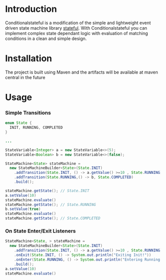 # Introduction

Conditionalstateful is a modification of the simple and lightweight event driven state machine library [stateful](https://travis-ci.org/zevada/stateful). With 
Conditionalstateful you can implement complex state dependant logic with evaluation of matching conditions in a clean and simple design. 

# Installation

The project is built using Maven and the artifacts will be available at maven central in the future

# Usage

### Simple Transitions

```java
enum State {
  INIT, RUNNING, COMPLETED
}

...

StateVariable<Integer> a = new StateVariable<>(5);
StateVariable<Boolean> b = new StateVariable<>(false);

StateMachine<State> stateMachine =
  new StateMachineBuilder<State>(State.INIT)
    .addTransition(State.INIT, () -> a.getValue() >=10 , State.RUNNING)
    .addTransition(State.RUNNING,() -> b, State.COMPLETED)
    .build();

stateMachine.getState(); // State.INIT
a.setValue(10)
stateMachine.evaluate()
stateMachine.getState(); // State.RUNNING
b.setValue(true)
stateMachine.evaluate()
stateMachine.getState(); // State.COMPLETED
```

### On State Enter/Exit Listeners

```java
StateMachine<State, > stateMachine =
  new StateMachineBuilder<State>(State.INIT)
    .addTransition(State.INIT, () -> a.getValue() >=10 , State.RUNNING)
    .onExit(State.INIT, () -> System.out.println("Exiting Init!"))
    .onEnter(State.RUNNING, () -> System.out.println("Entering Running!"))
    .build();
a.setValue(10)
stateMachine.evaluate()
```
